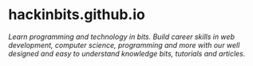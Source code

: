 # hackinbits.github.io

*Learn programming and technology in bits. Build career skills in web development, computer science, programming and more with our well designed and easy to understand knowledge bits, tutorials and articles.*
